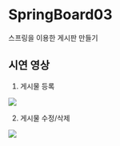 # SpringBoard03
스프링을 이용한 게시판 만들기

## 시연 영상

1. 게시물 등록

<img src="https://user-images.githubusercontent.com/94151256/156814207-416b47e7-22aa-4c01-af66-4635ba603245.gif">

2. 게시물 수정/삭제

<img width="{200%}" src="https://user-images.githubusercontent.com/94151256/156814872-f04de23c-213f-40d2-8059-4081ec3490e1.gif">
